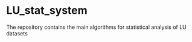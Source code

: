# LU_stat_system
The repository contains the main algorithms for statistical analysis of LU datasets
